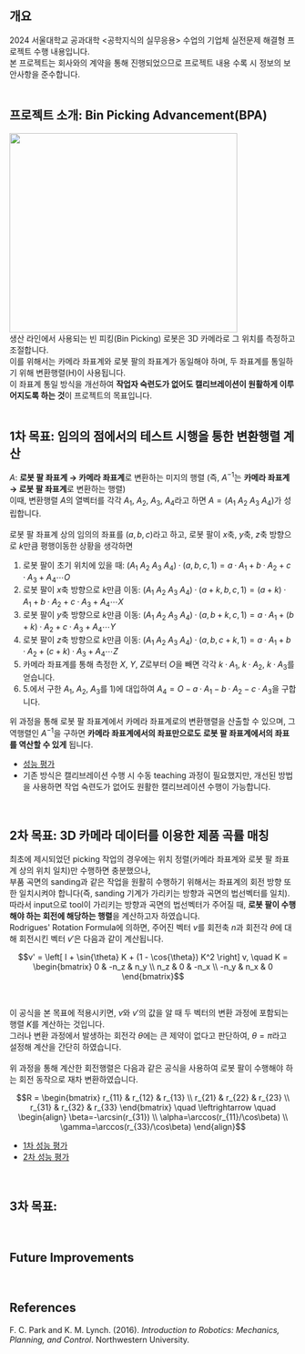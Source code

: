 ## 개요
2024 서울대학교 공과대학 <공학지식의 실무응용> 수업의 기업체 실전문제 해결형 프로젝트 수행 내용입니다. <br>
본 프로젝트는 회사와의 계약을 통해 진행되었으므로 프로젝트 내용 수록 시 정보의 보안사항을 준수합니다. <br>
<br>

## 프로젝트 소개: Bin Picking Advancement(BPA)
<img src="https://github.com/user-attachments/assets/def23c7d-29eb-4442-893e-70bf7f8344d3" width="400" height="350"/> <br>
생산 라인에서 사용되는 빈 피킹(Bin Picking) 로봇은 3D 카메라로 그 위치를 측정하고 조절합니다. <br>
이를 위해서는 카메라 좌표계와 로봇 팔의 좌표계가 동일해야 하며, 두 좌표계를 통일하기 위해 변환행렬(H)이 사용됩니다. <br>
이 좌표계 통일 방식을 개선하여 **작업자 숙련도가 없어도 캘리브레이션이 원활하게 이루어지도록 하는 것**이 프로젝트의 목표입니다. <br>
<br>

## 1차 목표: 임의의 점에서의 테스트 시행을 통한 변환행렬 계산
$A$: **로봇 팔 좌표계 $\to$ 카메라 좌표계**로 변환하는 미지의 행렬 (즉, $A^{-1}$는 **카메라 좌표계 $\to$ 로봇 팔 좌표계**로 변환하는 행렬) <br>
이때, 변환행렬 $A$의 열벡터를 각각 $A_1$, $A_2$, $A_3$, $A_4$라고 하면 $A=(A_1\ A_2\ A_3\ A_4)$가 성립합니다. <br>
<br>
로봇 팔 좌표계 상의 임의의 좌표를 $(a, b, c)$라고 하고, 로봇 팔이 $x$축, $y$축, $z$축 방향으로 $k$만큼 평행이동한 상황을 생각하면 <br>

   1) 로봇 팔이 초기 위치에 있을 때: $(A_1\ A_2\ A_3\ A_4) · (a, b, c, 1) = a · A_1 + b · A_2 + c · A_3 + A_4 \cdots O$
   2) 로봇 팔이 $x$축 방향으로 $k$만큼 이동: $(A_1\ A_2\ A_3\ A_4) · (a+k, b, c, 1) = (a+k) · A_1 + b · A_2 + c · A_3 + A_4 \cdots X$
   3) 로봇 팔이 $y$축 방향으로 $k$만큼 이동: $(A_1\ A_2\ A_3\ A_4) · (a, b+k, c, 1) = a · A_1 + (b+k) · A_2 + c · A_3 + A_4 \cdots Y$
   4) 로봇 팔이 $z$축 방향으로 $k$만큼 이동: $(A_1\ A_2\ A_3\ A_4) · (a, b, c+k, 1) = a · A_1 + b · A_2 + (c+k) · A_3 + A_4 \cdots Z$
   5) 카메라 좌표계를 통해 측정한 $X$, $Y$, $Z$로부터 $O$을 빼면 각각 $k · A_1$, $k · A_2$, $k · A_3$를 얻습니다.
   6) 5.에서 구한 $A_1$, $A_2$, $A_3$를 1)에 대입하여 $A_4 = O - a · A_1 - b · A_2 - c · A_3$을 구합니다. <br>

위 과정을 통해 로봇 팔 좌표계에서 카메라 좌표계로의 변환행렬을 산출할 수 있으며, 그 역행렬인 $A^{-1}$을 구하면 **카메라 좌표계에서의 좌표만으로도 로봇 팔 좌표계에서의 좌표를 역산할 수 있게** 됩니다. <br>

- [성능 평가](https://github.com/ben020410/2024W-ETS-BPA/issues/1)
- 기존 방식은 캘리브레이션 수행 시 수동 teaching 과정이 필요했지만, 개선된 방법을 사용하면 작업 숙련도가 없어도 원활한 캘리브레이션 수행이 가능합니다.
<br>

## 2차 목표: 3D 카메라 데이터를 이용한 제품 곡률 매칭
최초에 제시되었던 picking 작업의 경우에는 위치 정렬(카메라 좌표계와 로봇 팔 좌표계 상의 위치 일치)만 수행하면 충분했으나, <br>
부품 곡면의 sanding과 같은 작업을 원활히 수행하기 위해서는 좌표계의 회전 방향 또한 일치시켜야 합니다(즉, sanding 기계가 가리키는 방향과 곡면의 법선벡터를 일치). <br>
따라서 input으로 tool이 가리키는 방향과 곡면의 법선벡터가 주어질 때, **로봇 팔이 수행해야 하는 회전에 해당하는 행렬**을 계산하고자 하였습니다. <br>
Rodrigues' Rotation Formula에 의하면, 주어진 벡터 $v$를 회전축 $n$과 회전각 $\theta$에 대해 회전시킨 벡터 $v'$은 다음과 같이 계산됩니다. <br>
```math
v' = \left[ I + \sin{\theta} K + (1 - \cos{\theta}) K^2 \right] v, \quad K = \begin{bmatrix} 0 & -n_z & n_y \\ n_z & 0 & -n_x \\ -n_y & n_x & 0 \end{bmatrix}
```
<br>

이 공식을 본 목표에 적용시키면, $v$와 $v'$의 값을 알 때 두 벡터의 변환 과정에 포함되는 행렬 $K$를 계산하는 것입니다. <br>
그러나 변환 과정에서 발생하는 회전각 $\theta$에는 큰 제약이 없다고 판단하여, $\theta=\pi$라고 설정해 계산을 간단히 하였습니다. <br>
<br>
위 과정을 통해 계산한 회전행렬은 다음과 같은 공식을 사용하여 로봇 팔이 수행해야 하는 회전 동작으로 재차 변환하였습니다. <br>
```math
R = \begin{bmatrix} r_{11} & r_{12} & r_{13} \\ r_{21} & r_{22} & r_{23} \\ r_{31} & r_{32} & r_{33} \end{bmatrix} \quad \leftrightarrow \quad \begin{align} \beta=-\arcsin(r_{31}) \\ \alpha=\arccos(r_{11}/\cos\beta) \\ \gamma=\arccos(r_{33}/\cos\beta) \end{align}
```

- [1차 성능 평가](link)
- [2차 성능 평가](link)

<br>

## 3차 목표:
<br>

## Future Improvements



<br>

## References
F. C. Park and K. M. Lynch. (2016). *Introduction to Robotics: Mechanics, Planning, and Control*. Northwestern University.
<br>
